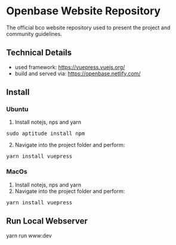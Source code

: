 # Openbase Website Repository
The official bco website repository used to present the project and community guidelines.

## Technical Details

* used framework: https://vuepress.vuejs.org/
* build and served via: https://openbase.netlify.com/

## Install

### Ubuntu

1. Install notejs, nps and yarn
<pre>sudo aptitude install npm</pre>
2. Navigate into the project folder and perform:
<pre>yarn install vuepress</pre>

### MacOs

1. Install notejs, nps and yarn
2. Navigate into the project folder and perform:
<pre>yarn install vuepress</pre>

## Run Local Webserver
yarn run www:dev
